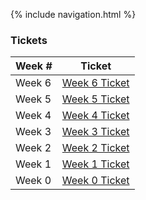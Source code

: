 {% include navigation.html %}

### Tickets

|Week #|Ticket|
|----|---------|
|Week 6|[Week 6 Ticket](https://github.com/ricesush1/RiceSushi/issues/7)|
|Week 5|[Week 5 Ticket](https://github.com/ricesush1/RiceSushi/issues/6)|
|Week 4|[Week 4 Ticket](https://github.com/ricesush1/RiceSushi/issues/5)|
|Week 3|[Week 3 Ticket](https://github.com/ricesush1/RiceSushi/issues/4)|
|Week 2|[Week 2 Ticket](https://github.com/ricesush1/RiceSushi/issues/3)|
|Week 1|[Week 1 Ticket](https://github.com/ricesush1/RiceSushi/issues/2)|
|Week 0|[Week 0 Ticket](https://github.com/ricesush1/RiceSushi/issues/1)|


